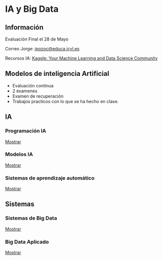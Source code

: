 # IA y Big Data

## Información

Evaluación Final el 28 de Mayo

Correo Jorge: [jpozoc@educa.jcyl.es](mailto:jpozoc@educa.jcyl.es)

Recursos IA: [Kaggle: Your Machine Learning and Data Science Community](https://www.kaggle.com/)

## Modelos de inteligencia Artificial

- Evaluación continua
- 2 examenes
- Examen de recuperación
- Trabajos practicos con lo que se ha hecho en clase.

## IA

### Programación IA

[Mostrar](Documentacion/IA/Programacion_IA/00_Contenidos.md)

### Modelos IA

[Mostrar](Documentacion/IA/Modelos_IA/00_Contenidos.md)

### Sistemas de aprendizaje automático

[Mostrar](Documentacion/IA/Sistemas/Sistemas_de_aprendizaje_automatico/00_Contenidos.md)

## Sistemas

### Sistemas de Big Data

[Mostrar](Documentacion/Sistemas/Sistemas_BigData/sistemas_bigdata.md)

### Big Data Aplicado

[Mostrar](Documentacion/Sistemas/BigData_Aplicado/00_Contenidos.md)
